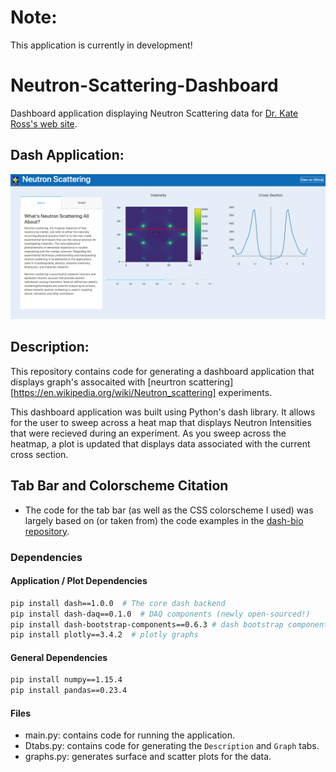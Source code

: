 # Note: 
This application is currently in development!

# Neutron-Scattering-Dashboard
Dashboard application displaying Neutron Scattering data for [Dr. Kate Ross's web site](http://www.rosslabcsu.com/).
 
## Dash Application:
![](assets/images/Neutron-Scattering.png)

## Description:
This repository contains code for generating a dashboard application
that displays graph's assocaited with [neurtron scattering][https://en.wikipedia.org/wiki/Neutron_scattering] 
experiments.

This dashboard application was built using Python's dash library. 
It allows for the user to sweep across a heat map that displays 
Neutron Intensities that were recieved during an experiment. As you 
sweep across the heatmap, a plot is updated that displays data associated
with the current cross section. 

## Tab Bar and Colorscheme Citation
* The code for the tab bar (as well as the CSS colorscheme I used) was largely 
based on (or taken from) the code examples in the [dash-bio repository](https://github.com/plotly/dash-bio/blob/master/tests/test_manhattan_plot.py).
 
### Dependencies

#### Application / Plot Dependencies
```Bash
pip install dash==1.0.0  # The core dash backend
pip install dash-daq==0.1.0  # DAQ components (newly open-sourced!)
pip install dash-bootstrap-components==0.6.3 # dash bootstrap components
pip install plotly==3.4.2  # plotly graphs
```
#### General Dependencies
```Bash
pip install numpy==1.15.4
pip install pandas==0.23.4
```

#### Files
* main.py: contains code for running the application.
* Dtabs.py: contains code for generating the ``Description`` and ``Graph`` tabs.
* graphs.py: generates surface and scatter plots for the data.

